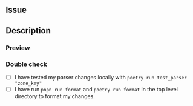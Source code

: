 ## Issue

<!-- If you want to close an issue automatically when your PR is merged, write "Closes X" where X is the PR number. For example: Closes #000 -->

## Description

<!-- Explains the goal of this PR -->

### Preview

<!-- Please add screenshots and/or gif that shows visual changes (if applicable) -->

### Double check

- [ ] I have tested my parser changes locally with `poetry run test_parser "zone_key"`
- [ ] I have run `pnpn run format` and `poetry run format` in the top level directory to format my changes.

